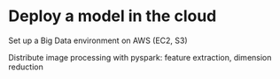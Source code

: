 # Deploy a model in the cloud
Set up a Big Data environment on AWS (EC2, S3)

Distribute image processing with pyspark: feature extraction, dimension reduction
